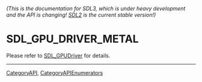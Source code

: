###### (This is the documentation for SDL3, which is under heavy development and the API is changing! [SDL2](https://wiki.libsdl.org/SDL2/) is the current stable version!)
# SDL_GPU_DRIVER_METAL

Please refer to [SDL_GPUDriver](SDL_GPUDriver) for details.

----
[CategoryAPI](CategoryAPI), [CategoryAPIEnumerators](CategoryAPIEnumerators)

